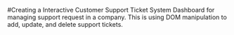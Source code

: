 #Creating a Interactive Customer Support Ticket System Dashboard  for managing support request in a company.
This is using DOM manipulation to add, update, and delete support tickets.